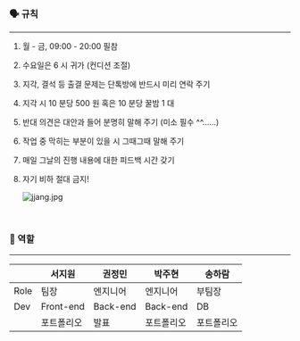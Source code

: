 
### 🗣️ 규칙
---
1. 월 - 금, 09:00 - 20:00 필참
2. 수요일은 6 시 귀가 (컨디션 조절)
3. 지각, 결석 등 출결 문제는 단톡방에 반드시 미리 연락 주기
4. 지각 시 10 분당 500 원 혹은 10 분당 꿀밤 1 대
5. 반대 의견은 대안과 들어 분명히 말해 주기 (미소 필수 ^^......)
6. 작업 중 막히는 부분이 있을 시 그때그때 말해 주기
7. 매일 그날의 진행 내용에 대한 피드백 시간 갖기
8. 자기 비하 절대 금지!
    
    ![jjang.jpg](https://blogger.googleusercontent.com/img/a/AVvXsEi-mkKF1R6cqW52AytbaPn2qlpOt_srURayjwyVEr_MD3zzV6CO0g9qSXqwx0nbcXtAzUeI67tKiLeids_lS3huL-gX1dC-gOoIIpHDrI3dwoOpUPHKgslvMKy7vLuRyGNAeYCfhl2r6m3OJ-2_JZIht91D8m_gv0tEyrcfEEFOeosIGdxhKZEd0lhV=s800)
    
<br>

### 👤 역할
---
|  | 서지원 | 권정민 | 박주현 | 송하람 |
|  --- | --- | --- | --- | --- |
| Role | 팀장 | 엔지니어 | 엔지니어 | 부팀장 |
| Dev  | Front-end | Back-end | Back-end | DB |
|  | 포트폴리오 | 발표 | 포트폴리오 | 포트폴리오 |

